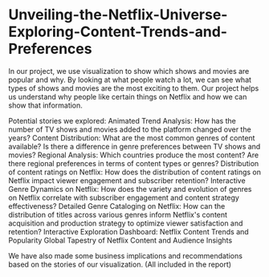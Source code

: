 # Unveiling-the-Netflix-Universe-Exploring-Content-Trends-and-Preferences
In our project, we use visualization to show which shows and movies are popular and why. By looking at what people watch a lot, we can see what types of shows and movies are the most exciting to them. Our project helps us understand why people like certain things on Netflix and how we can show that information.

Potential stories we explored:
Animated Trend Analysis: How has the number of TV shows and movies added to the platform changed over the years?
Content Distribution: What are the most common genres of content available? Is there a difference in genre preferences between TV shows and movies? 
Regional Analysis: Which countries produce the most content? Are there regional preferences in terms of content types or genres?
Distribution of content ratings on Netflix: How does the distribution of content ratings on Netflix impact viewer engagement and subscriber retention?
Interactive Genre Dynamics on Netflix: How does the variety and evolution of genres on Netflix correlate with subscriber engagement and content strategy effectiveness?
Detailed Genre Cataloging on Netflix: How can the distribution of titles across various genres inform Netflix's content acquisition and production strategy to optimize viewer satisfaction and retention?
Interactive Exploration Dashboard: Netflix Content Trends and Popularity
Global Tapestry of Netflix Content and Audience Insights

We have also made some business implications and recommendations based on the stories of our visualization. (All included in the report)

